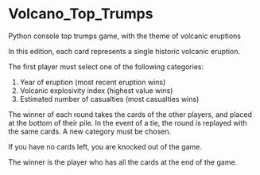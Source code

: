 # Volcano_Top_Trumps
Python console top trumps game, with the theme of volcanic eruptions

In this edition, each card represents a single historic volcanic eruption.
          
The first player must select one of the following categories:
              
1. Year of eruption (most recent eruption wins)
2. Volcanic explosivity index (highest value wins)
3. Estimated number of casualties (most casualties wins)
          
The winner of each round takes the cards of the other players, and placed at the bottom
of their pile. In the event of a tie, the round is replayed with the same cards. 
A new category must be chosen.
          
If you have no cards left, you are knocked out of the game.
          
The winner is the player who has all the cards at the end of the game.